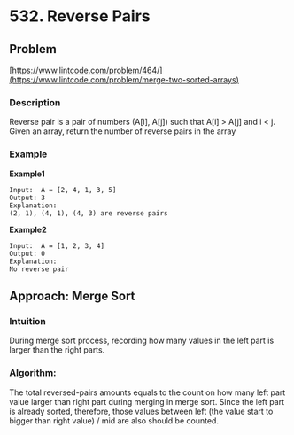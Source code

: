 # 532. Reverse Pairs

## Problem

[https://www.lintcode.com/problem/464/](https://www.lintcode.com/problem/merge-two-sorted-arrays)

### Description 

Reverse pair is a pair of numbers \(A\[i\], A\[j\]\) such that A\[i\] &gt; A\[j\] and i &lt; j. Given an array, return the number of reverse pairs in the array

### Example

**Example1**

```text
Input:  A = [2, 4, 1, 3, 5]
Output: 3
Explanation:
(2, 1), (4, 1), (4, 3) are reverse pairs
```

**Example2**

```text
Input:  A = [1, 2, 3, 4]
Output: 0
Explanation:
No reverse pair
```

## Approach: Merge Sort

### Intuition 

During merge sort process, recording how many values in the left part is larger than the right parts. 

### Algorithm:

The total reversed-pairs amounts equals to the count on how many left part value larger than right part during merging in merge sort. Since the left part is already sorted, therefore, those values between left \(the value start to bigger than right value\) / mid are also should be counted. 

 

